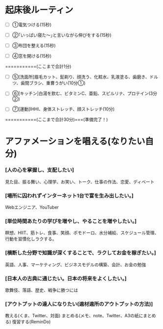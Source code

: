# 起床後ルーティン

- [ ] ①電気つける(15秒)

- [ ] ②｢いっぱい寝た～｣と言いながら伸びをする(15秒)

- [ ] ③布団を整える(15秒)

- [ ] ④窓を開ける(15秒)

===========(ここまで合計1分)

- [ ] ⑤[洗面所]眉毛カット、髭剃り、顔洗う、化粧水、乳液塗る、歯磨き、ドルツ、歯間ブラシ、重曹うがい(10分①)

- [ ] ⑥[キッチン]白湯を飲む、ビタミンC、亜鉛、スピルリナ、プロテイン(3分②)

- [ ] ⑦[運動]IHHI、身体ストレッチ、顔ストレッチ(10分)

===========(ここまで合計30分)===(準備完了！)

# アファメーションを唱える(なりたい自分)

### [人の心を掌握し、支配したい]
見た目、振る舞い、心理学、お笑い、トーク、仕事の作法、恋愛、ディベート

### [場所に囚われずインターネット1台で富を生み出したい。]
Webエンジニア、YouTuber

### [単位時間あたりの学びを増やし、やることを増やしたい。]
瞑想、HIIT、筋トレ、食事、笑顔、ポモドーロ、水分補給、スケジュール管理、行動を習慣化しラクする。

### [横断した分野で知識が深くすることで、ラクしてお金を稼ぎたい。]
英語、人事、マーケティング、ビジネスモデルの構築、会計、お金の勉強

### [日本人の古典に通じたい。日本の将来をよくしたい。]
歌舞伎、落語、歴史、戦争に勝つには

### [アウトプットの達人になりたい(適材適所のアウトプットの方法)]
教える(くま、Twitter、対面)
まとめる(メモ、note、Twitter、A3の紙にまとめる)
復習する(ReminDo)
